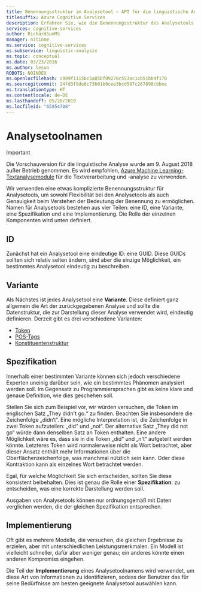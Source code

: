 ```yaml
---
title: Benennungsstruktur im Analysetool – API für die linguistische Analyse
titlesuffix: Azure Cognitive Services
description: Erfahren Sie, wie die Benennungsstruktur des Analysetools der API für die linguistische Analyse sowohl Flexibilität als auch Genauigkeit ermöglicht.
services: cognitive-services
author: RichardSunMS
manager: nitinme
ms.service: cognitive-services
ms.subservice: linguistic-analysis
ms.topic: conceptual
ms.date: 03/23/2016
ms.author: lesun
ROBOTS: NOINDEX
ms.openlocfilehash: c989f1115bc5a85bf09270c553ac1cb51bb4f170
ms.sourcegitcommit: 24fd3f9de6c73b01b0cee3bcd587c267898cbbee
ms.translationtype: HT
ms.contentlocale: de-DE
ms.lasthandoff: 05/20/2019
ms.locfileid: "65954708"
---
```

# <a name="analyzer-names"></a>Analysetoolnamen

> [!IMPORTANT]
> Die Vorschauversion für die linguistische Analyse wurde am 9. August 2018 außer Betrieb genommen. Es wird empfohlen, [Azure Machine Learning-Textanalysemodule](https://docs.microsoft.com/azure/machine-learning/studio-module-reference/text-analytics) für die Textverarbeitung und -analyse zu verwenden.

Wir verwenden eine etwas komplizierte Benennungsstruktur für Analysetools, um sowohl Flexibilität bei den Analysetools als auch Genauigkeit beim Verstehen der Bedeutung der Benennung zu ermöglichen.
Namen für Analysetools bestehen aus vier Teilen: eine ID, eine Variante, eine Spezifikation und eine Implementierung.
Die Rolle der einzelnen Komponenten wird unten definiert.

## <a name="id"></a>ID
Zunächst hat ein Analysetool eine eindeutige ID: eine GUID.
Diese GUIDs sollten sich relativ selten ändern, sind aber die einzige Möglichkeit, ein bestimmtes Analysetool eindeutig zu beschreiben.

## <a name="kind"></a>Variante
Als Nächstes ist jedes Analysetool eine **Variante**.
Diese definiert ganz allgemein die Art der zurückgegebenen Analyse und sollte die Datenstruktur, die zur Darstellung dieser Analyse verwendet wird, eindeutig definieren.
Derzeit gibt es drei verschiedene Varianten:
 - [Token](Sentences-and-Tokens.md)
 - [POS-Tags](Pos-Tagging.md)
 - [Konstituentenstruktur](constituency-parsing.md)

## <a name="specification"></a>Spezifikation
Innerhalb einer bestimmten Variante können sich jedoch verschiedene Experten uneinig darüber sein, wie ein bestimmtes Phänomen analysiert werden soll.
Im Gegensatz zu Programmiersprachen gibt es keine klare und genaue Definition, wie dies geschehen soll.

Stellen Sie sich zum Beispiel vor, wir würden versuchen, die Token im englischen Satz „They didn't go.“ zu finden.
Beachten Sie insbesondere die Zeichenfolge „didn‘t“.
Eine mögliche Interpretation ist, die Zeichenfolge in zwei Token aufzuteilen: „did“ und „not“.
Der alternative Satz „They did not go“ würde dann denselben Satz an Token enthalten.
Eine andere Möglichkeit wäre es, dass sie in die Token „did“ und „n't“ aufgeteilt werden könnte.
Letzteres Token wird normalerweise nicht als Wort betrachtet, aber dieser Ansatz enthält mehr Informationen über die Oberflächenzeichenfolge, was manchmal nützlich sein kann.
Oder diese Kontraktion kann als einzelnes Wort betrachtet werden.

Egal, für welche Möglichkeit Sie sich entscheiden, sollten Sie diese konsistent beibehalten.
Dies ist genau die Rolle einer **Spezifikation**: zu entscheiden, was eine korrekte Darstellung werden soll.

Ausgaben von Analysetools können nur ordnungsgemäß mit Daten verglichen werden, die der gleichen Spezifikation entsprechen.

## <a name="implementation"></a>Implementierung

Oft gibt es mehrere Modelle, die versuchen, die gleichen Ergebnisse zu erzielen, aber mit unterschiedlichen Leistungsmerkmalen.
Ein Modell ist vielleicht schneller, dafür aber weniger genau; ein anderes könnte einen anderen Kompromiss eingehen.

Die Teil der **Implementierung** eines Analysetoolnamens wird verwendet, um diese Art von Informationen zu identifizieren, sodass der Benutzer das für seine Bedürfnisse am besten geeignete Analysetool auswählen kann.
